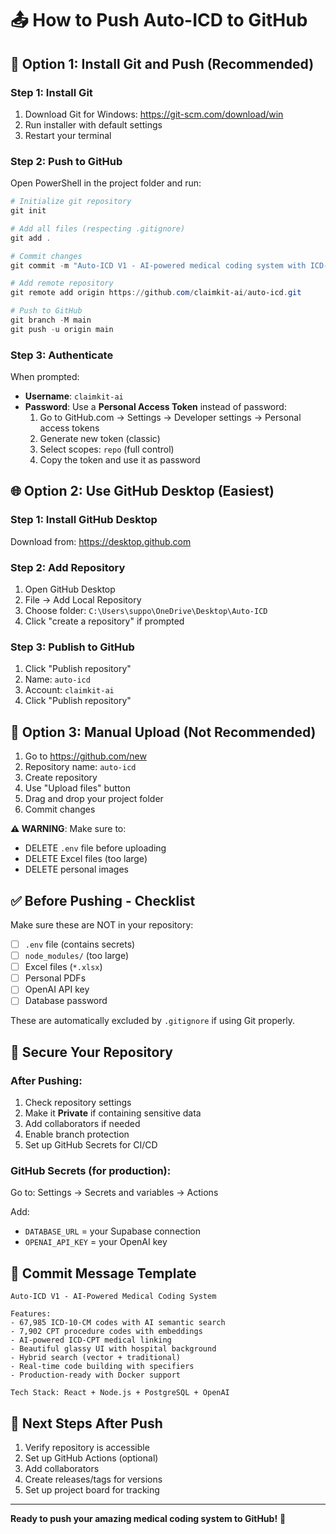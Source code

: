 # 📤 How to Push Auto-ICD to GitHub

## 🔧 **Option 1: Install Git and Push (Recommended)**

### **Step 1: Install Git**
1. Download Git for Windows: https://git-scm.com/download/win
2. Run installer with default settings
3. Restart your terminal

### **Step 2: Push to GitHub**
Open PowerShell in the project folder and run:

```powershell
# Initialize git repository
git init

# Add all files (respecting .gitignore)
git add .

# Commit changes
git commit -m "Auto-ICD V1 - AI-powered medical coding system with ICD-10-CM and CPT"

# Add remote repository
git remote add origin https://github.com/claimkit-ai/auto-icd.git

# Push to GitHub
git branch -M main
git push -u origin main
```

### **Step 3: Authenticate**
When prompted:
- **Username**: `claimkit-ai`
- **Password**: Use a **Personal Access Token** instead of password:
  1. Go to GitHub.com → Settings → Developer settings → Personal access tokens
  2. Generate new token (classic)
  3. Select scopes: `repo` (full control)
  4. Copy the token and use it as password

## 🌐 **Option 2: Use GitHub Desktop (Easiest)**

### **Step 1: Install GitHub Desktop**
Download from: https://desktop.github.com

### **Step 2: Add Repository**
1. Open GitHub Desktop
2. File → Add Local Repository
3. Choose folder: `C:\Users\suppo\OneDrive\Desktop\Auto-ICD`
4. Click "create a repository" if prompted

### **Step 3: Publish to GitHub**
1. Click "Publish repository"
2. Name: `auto-icd`
3. Account: `claimkit-ai`
4. Click "Publish repository"

## 📁 **Option 3: Manual Upload (Not Recommended)**

1. Go to https://github.com/new
2. Repository name: `auto-icd`
3. Create repository
4. Use "Upload files" button
5. Drag and drop your project folder
6. Commit changes

**⚠️ WARNING**: Make sure to:
- DELETE `.env` file before uploading
- DELETE Excel files (too large)
- DELETE personal images

## ✅ **Before Pushing - Checklist**

Make sure these are NOT in your repository:
- [ ] `.env` file (contains secrets)
- [ ] `node_modules/` (too large)
- [ ] Excel files (`*.xlsx`)
- [ ] Personal PDFs
- [ ] OpenAI API key
- [ ] Database password

These are automatically excluded by `.gitignore` if using Git properly.

## 🔐 **Secure Your Repository**

### **After Pushing:**
1. Check repository settings
2. Make it **Private** if containing sensitive data
3. Add collaborators if needed
4. Enable branch protection
5. Set up GitHub Secrets for CI/CD

### **GitHub Secrets (for production):**
Go to: Settings → Secrets and variables → Actions

Add:
- `DATABASE_URL` = your Supabase connection
- `OPENAI_API_KEY` = your OpenAI key

## 📝 **Commit Message Template**

```
Auto-ICD V1 - AI-Powered Medical Coding System

Features:
- 67,985 ICD-10-CM codes with AI semantic search
- 7,902 CPT procedure codes with embeddings
- AI-powered ICD-CPT medical linking
- Beautiful glassy UI with hospital background
- Hybrid search (vector + traditional)
- Real-time code building with specifiers
- Production-ready with Docker support

Tech Stack: React + Node.js + PostgreSQL + OpenAI
```

## 🎯 **Next Steps After Push**

1. Verify repository is accessible
2. Set up GitHub Actions (optional)
3. Add collaborators
4. Create releases/tags for versions
5. Set up project board for tracking

---

**Ready to push your amazing medical coding system to GitHub!** 🚀

